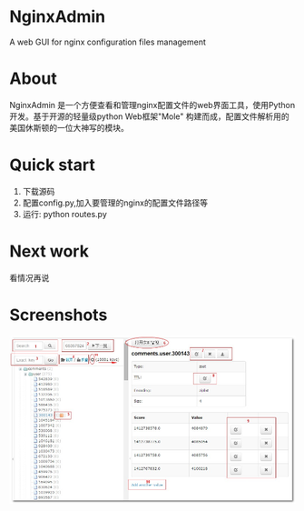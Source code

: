NginxAdmin
============

A web GUI for nginx configuration files management

About
========
NginxAdmin 是一个方便查看和管理nginx配置文件的web界面工具，使用Python开发。基于开源的轻量级python Web框架"Mole"
构建而成，配置文件解析用的美国休斯顿的一位大神写的模块。

Quick start
========
1. 下载源码
2. 配置config.py,加入要管理的nginx的配置文件路径等
3. 运行: python routes.py

Next work
========
看情况再说

Screenshots
========
![data](/media/images/data.jpg)

